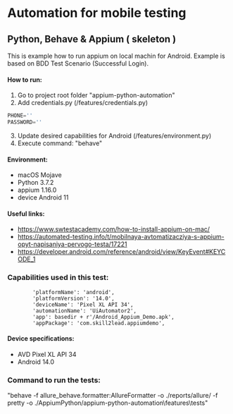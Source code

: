 # Automation for mobile testing
## Python, Behave &amp; Appium ( skeleton )

This is example how to run appium on local machin for Android.
Example is based on BDD Test Scenario (Successful Login).

#### How to run:
1. Go to project root folder "appium-python-automation"
2. Add credentials.py (/features/credentials.py)
``` credentials.py 
PHONE=''
PASSWORD=''
```
3. Update desired capabilities for Android (/features/environment.py)
4. Execute command: "behave"


#### Environment:
- macOS Mojave 
- Python 3.7.2 
- appium 1.16.0
- device Android 11

#### Useful links:
- https://www.swtestacademy.com/how-to-install-appium-on-mac/
- https://automated-testing.info/t/mobilnaya-avtomatizacziya-s-appium-opyt-napisaniya-pervogo-testa/17221
- https://developer.android.com/reference/android/view/KeyEvent#KEYCODE_1

### Capabilities used in this test:
            'platformName': 'android',
            'platformVersion': '14.0',
            'deviceName': 'Pixel XL API 34',
            'automationName': 'UiAutomator2',
            'app': basedir + r'/Android_Appium_Demo.apk',
            'appPackage': 'com.skill2lead.appiumdemo',

#### Device specifications:
- AVD Pixel XL API 34
- Android 14.0

### Command to run the tests:
"behave -f allure_behave.formatter:AllureFormatter -o ./reports/allure/ -f pretty -o ./AppiumPython/appium-python-automation\features\tests"   